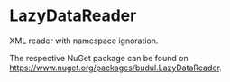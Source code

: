 # LazyDataReader

XML reader with namespace ignoration.

The respective NuGet package can be found on https://www.nuget.org/packages/budul.LazyDataReader.
